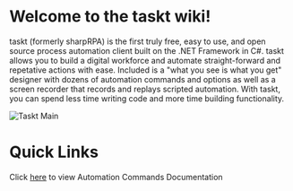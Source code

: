 <!-- TITLE: Home -->

# Welcome to the taskt wiki!

taskt (formerly sharpRPA) is the first truly free, easy to use, and open source process automation client built on the .NET Framework in C#. taskt allows you to build a digital workforce and automate straight-forward and repetative actions with ease. Included is a "what you see is what you get" designer with dozens of automation commands and options as well as a screen recorder that records and replays scripted automation. With taskt, you can spend less time writing code and more time building functionality.

![Taskt Main](/uploads/taskt-main.png "Taskt Main")

# Quick Links
Click [here](/automation-commands.md) to view Automation Commands Documentation
